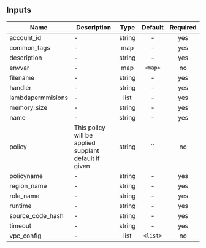 ## Inputs

| Name | Description | Type | Default | Required |
|------|-------------|:----:|:-----:|:-----:|
| account_id | - | string | - | yes |
| common_tags | - | map | - | yes |
| description | - | string | - | yes |
| envvar | - | map | `<map>` | no |
| filename | - | string | - | yes |
| handler | - | string | - | yes |
| lambdapermmisions | - | list | - | yes |
| memory_size | - | string | - | yes |
| name | - | string | - | yes |
| policy | This policy will be applied supplant default if given | string | `` | no |
| policyname | - | string | - | yes |
| region_name | - | string | - | yes |
| role_name | - | string | - | yes |
| runtime | - | string | - | yes |
| source_code_hash | - | string | - | yes |
| timeout | - | string | - | yes |
| vpc_config | - | list | `<list>` | no |

